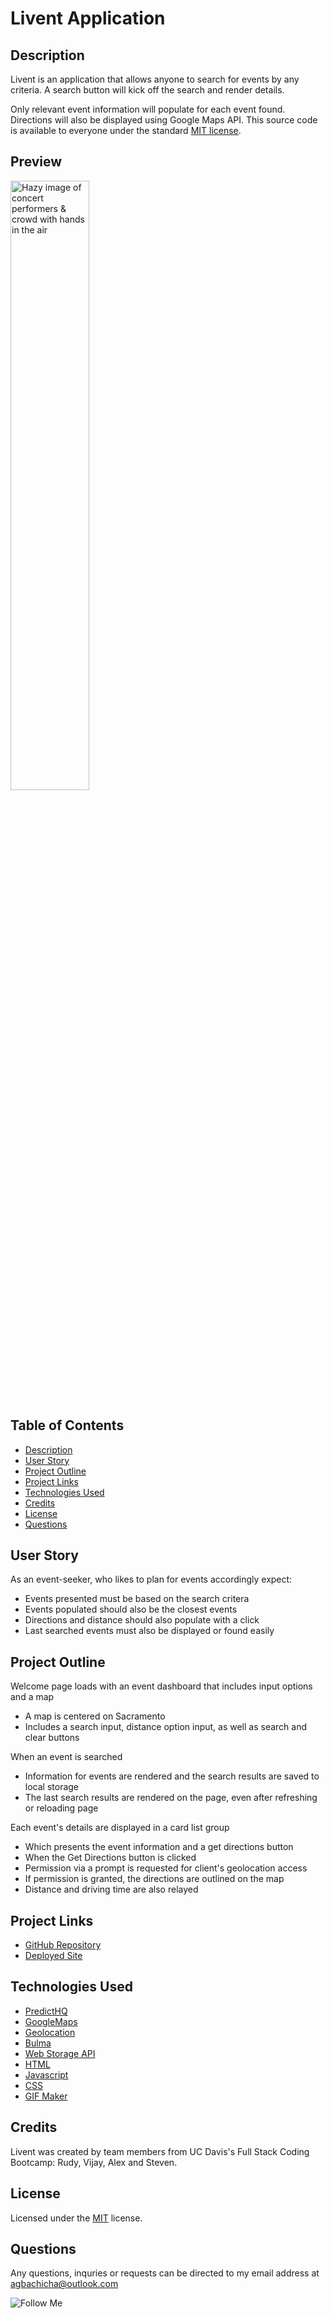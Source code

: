 # Livent Application

## Description

Livent is an application that allows anyone to search for events by any criteria. A search button will kick off the search and render details.

Only relevant event information will populate for each event found.  Directions will also be displayed using Google Maps API. This source code is available to everyone under the standard [MIT license](LICENSE.txt).

## Preview

<img src="assets/livent.gif" width="50%" height="50%" alt="Hazy image of concert performers & crowd with hands in the air">

## Table of Contents
- [Description](#description)
- [User Story](#userstory)
- [Project Outline](#projectoutline)
- [Project Links](#projectlinks)
- [Technologies Used](#technologiesused)
- [Credits](#credits)
- [License](#license)
- [Questions](#questions)

## User Story

As an event-seeker, who likes to plan for events accordingly expect:
- Events presented must be based on the search critera
- Events populated should also be the closest events
- Directions and distance should also populate with a click
- Last searched events must also be displayed or found easily

## Project Outline

Welcome page loads with an event dashboard that includes input options and a map
- A map is centered on Sacramento
- Includes a search input, distance option input, as well as search and clear buttons

When an event is searched
- Information for events are rendered and the search results are saved to local storage
- The last search results are rendered on the page, even after refreshing or reloading page

Each event's details are displayed in a card list group
- Which presents the event information and a get directions button
- When the Get Directions button is clicked
- Permission via a prompt is requested for client's geolocation access
- If permission is granted, the directions are outlined on the map
- Distance and driving time are also relayed

## Project Links

* [GitHub Repository](https://github.com/alexbachicha/Livent)
* [Deployed Site](https://alexbachicha.github.io/Livent/)

## Technologies Used

* [PredictHQ](https://www.predicthq.com/api)
* [GoogleMaps](https://developers.google.com/maps/documentation)
* [Geolocation](https://developers.google.com/maps/documentation/geolocation/overview)
* [Bulma](https://bulma.io/)
* [Web Storage API](https://developer.mozilla.org/en-US/docs/Web/API/Web_Storage_API/Using_the_Web_Storage_API)
* [HTML](https://developer.mozilla.org/en-US/docs/Glossary/HTML)
* [Javascript](https://developer.mozilla.org/en-US/docs/Web/JavaScript)
* [CSS](https://developer.mozilla.org/en-US/docs/Glossary/CSS)
* [GIF Maker](https://ezgif.com/)

## Credits

Livent was created by team members from UC Davis's Full Stack Coding Bootcamp: Rudy, Vijay, Alex and Steven.

## License

Licensed under the [MIT](LICENSE.txt) license.

## Questions 

Any questions, inquries or requests can be directed to my email address at <agbachicha@outlook.com>

![Follow Me](https://img.shields.io/github/followers/alexbachicha?label=Follow%20Me&style=social)
